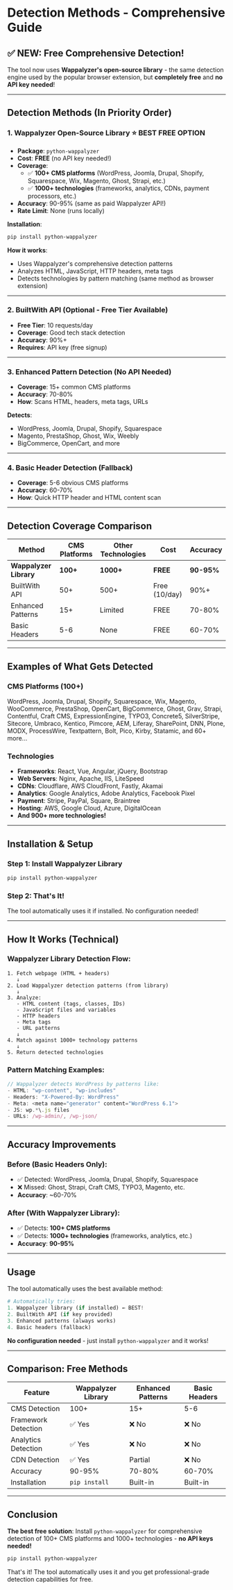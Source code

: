 # Detection Methods - Comprehensive Guide

## ✅ **NEW: Free Comprehensive Detection!**

The tool now uses **Wappalyzer's open-source library** - the same detection engine used by the popular browser extension, but **completely free** and **no API key needed**!

---

## Detection Methods (In Priority Order)

### 1. **Wappalyzer Open-Source Library** ⭐ BEST FREE OPTION
- **Package**: `python-wappalyzer`
- **Cost**: **FREE** (no API key needed!)
- **Coverage**: 
  - ✅ **100+ CMS platforms** (WordPress, Joomla, Drupal, Shopify, Squarespace, Wix, Magento, Ghost, Strapi, etc.)
  - ✅ **1000+ technologies** (frameworks, analytics, CDNs, payment processors, etc.)
- **Accuracy**: 90-95% (same as paid Wappalyzer API!)
- **Rate Limit**: None (runs locally)

**Installation**:
```bash
pip install python-wappalyzer
```

**How it works**:
- Uses Wappalyzer's comprehensive detection patterns
- Analyzes HTML, JavaScript, HTTP headers, meta tags
- Detects technologies by pattern matching (same method as browser extension)

---

### 2. **BuiltWith API** (Optional - Free Tier Available)
- **Free Tier**: 10 requests/day
- **Coverage**: Good tech stack detection
- **Accuracy**: 90%+
- **Requires**: API key (free signup)

---

### 3. **Enhanced Pattern Detection** (No API Needed)
- **Coverage**: 15+ common CMS platforms
- **Accuracy**: 70-80%
- **How**: Scans HTML, headers, meta tags, URLs

**Detects**:
- WordPress, Joomla, Drupal, Shopify, Squarespace
- Magento, PrestaShop, Ghost, Wix, Weebly
- BigCommerce, OpenCart, and more

---

### 4. **Basic Header Detection** (Fallback)
- **Coverage**: 5-6 obvious CMS platforms
- **Accuracy**: 60-70%
- **How**: Quick HTTP header and HTML content scan

---

## Detection Coverage Comparison

| Method | CMS Platforms | Other Technologies | Cost | Accuracy |
|--------|---------------|-------------------|------|----------|
| **Wappalyzer Library** | **100+** | **1000+** | **FREE** | **90-95%** |
| BuiltWith API | 50+ | 500+ | Free (10/day) | 90%+ |
| Enhanced Patterns | 15+ | Limited | FREE | 70-80% |
| Basic Headers | 5-6 | None | FREE | 60-70% |

---

## Examples of What Gets Detected

### CMS Platforms (100+)
WordPress, Joomla, Drupal, Shopify, Squarespace, Wix, Magento, WooCommerce, PrestaShop, OpenCart, BigCommerce, Ghost, Grav, Strapi, Contentful, Craft CMS, ExpressionEngine, TYPO3, Concrete5, SilverStripe, Sitecore, Umbraco, Kentico, Pimcore, AEM, Liferay, SharePoint, DNN, Plone, MODX, ProcessWire, Textpattern, Bolt, Pico, Kirby, Statamic, and 60+ more...

### Technologies
- **Frameworks**: React, Vue, Angular, jQuery, Bootstrap
- **Web Servers**: Nginx, Apache, IIS, LiteSpeed
- **CDNs**: Cloudflare, AWS CloudFront, Fastly, Akamai
- **Analytics**: Google Analytics, Adobe Analytics, Facebook Pixel
- **Payment**: Stripe, PayPal, Square, Braintree
- **Hosting**: AWS, Google Cloud, Azure, DigitalOcean
- **And 900+ more technologies!**

---

## Installation & Setup

### Step 1: Install Wappalyzer Library
```bash
pip install python-wappalyzer
```

### Step 2: That's It!
The tool automatically uses it if installed. No configuration needed!

---

## How It Works (Technical)

### Wappalyzer Library Detection Flow:
```
1. Fetch webpage (HTML + headers)
   ↓
2. Load Wappalyzer detection patterns (from library)
   ↓
3. Analyze:
   - HTML content (tags, classes, IDs)
   - JavaScript files and variables
   - HTTP headers
   - Meta tags
   - URL patterns
   ↓
4. Match against 1000+ technology patterns
   ↓
5. Return detected technologies
```

### Pattern Matching Examples:
```javascript
// Wappalyzer detects WordPress by patterns like:
- HTML: "wp-content", "wp-includes"
- Headers: "X-Powered-By: WordPress"
- Meta: <meta name="generator" content="WordPress 6.1">
- JS: wp.*\.js files
- URLs: /wp-admin/, /wp-json/
```

---

## Accuracy Improvements

### Before (Basic Headers Only):
- ✅ Detected: WordPress, Joomla, Drupal, Shopify, Squarespace
- ❌ Missed: Ghost, Strapi, Craft CMS, TYPO3, Magento, etc.
- **Accuracy**: ~60-70%

### After (With Wappalyzer Library):
- ✅ Detects: **100+ CMS platforms**
- ✅ Detects: **1000+ technologies** (frameworks, analytics, etc.)
- **Accuracy**: **90-95%**

---

## Usage

The tool automatically uses the best available method:

```python
# Automatically tries:
1. Wappalyzer library (if installed) ← BEST!
2. BuiltWith API (if key provided)
3. Enhanced patterns (always works)
4. Basic headers (fallback)
```

**No configuration needed** - just install `python-wappalyzer` and it works!

---

## Comparison: Free Methods

| Feature | Wappalyzer Library | Enhanced Patterns | Basic Headers |
|---------|-------------------|-------------------|---------------|
| CMS Detection | 100+ | 15+ | 5-6 |
| Framework Detection | ✅ Yes | ❌ No | ❌ No |
| Analytics Detection | ✅ Yes | ❌ No | ❌ No |
| CDN Detection | ✅ Yes | Partial | ❌ No |
| Accuracy | 90-95% | 70-80% | 60-70% |
| Installation | `pip install` | Built-in | Built-in |

---

## Conclusion

**The best free solution**: Install `python-wappalyzer` for comprehensive detection of 100+ CMS platforms and 1000+ technologies - **no API keys needed!**

```bash
pip install python-wappalyzer
```

That's it! The tool automatically uses it and you get professional-grade detection capabilities for free.

